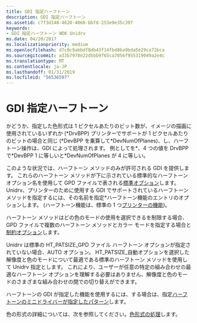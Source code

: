 ```yaml
---
title: GDI 指定ハーフトーン
description: GDI 指定ハーフトーン
ms.assetid: c7f3d148-4620-4060-bbf8-253e9e35c397
keywords:
- GDI 指定ハーフトーン WDK Unidrv
ms.date: 04/20/2017
ms.localizationpriority: medium
ms.openlocfilehash: d7c0c9abbdf8db43f14fbd86a9bda5e29ca72bca
ms.sourcegitcommit: a33b7978e22d5bb9f65ca7056f955319049a2e4c
ms.translationtype: MT
ms.contentlocale: ja-JP
ms.lasthandoff: 01/31/2019
ms.locfileid: "56536597"
---
```

# <a name="gdi-supplied-halftoning"></a>GDI 指定ハーフトーン





かどうか、指定した色形式は 1 ピクセルあたりのビット数が、イメージの描画に使用されているいずれか (\*DrvBPP) プリンターでサポートが 1 ピクセルあたりのビットの場合と同じ (\*DevBPP を乗算して\*DevNumOfPlanes)、し、ハーフトーン操作は、GDI によって処理されます。 例としてを\*、4 つの値を DrvBPP で\*DevBPP 1 に等しいと\*DevNumOfPlanes が 4 に等しい。

このような状況では、ハーフトーン メソッドのみが許可される GDI を提供します。 これらのハーフトーン メソッドが下に示されている標準的なハーフトーン オプション名を使用して GPD ファイルで表される[標準オプション](standard-options.md)します。 Unidrv、プリンターのために使用する GDI でサポートされているハーフトーン メソッドを指定するには、その名前を指定\*ハーフトーン機能のエントリのオプションします。 (ハーフトーン機能は、標準の 1 つ[プリンターの機能](printer-features.md))。

ハーフトーン メソッドはどの色のモードの使用を選択できるを制限する場合、GPD ファイルで複数のハーフトーン メソッドとカラー モードを指定する場合と[制約オプション](option-constraints.md)します。

Unidrv は標準の HT\_PATSIZE\_GPD ファイル ハーフトーン オプションが指定されていない場合、AUTO オプション。 HT\_PATSIZE\_自動オプションを選択した解像度と色のモードについて最適である標準のハーフトーン メソッドを使用して Unidrv 指定とします。 これにより、ユーザーが任意の特定の組み合わせの最適なハーフトーン オプションを理解する必要はありません、解像度と色のモードのさまざまな組み合わせの間での切り替えができます。

ハーフトーンの GDI が指定した機能を使用するには、する場合は、指定[ハーフトーンのミニドライバーが指定したパターン](minidriver-supplied-halftone-patterns.md)します。

色の形式の詳細については、次を参照してください。[色形式の処理](handling-color-formats.md)します。

 

 




